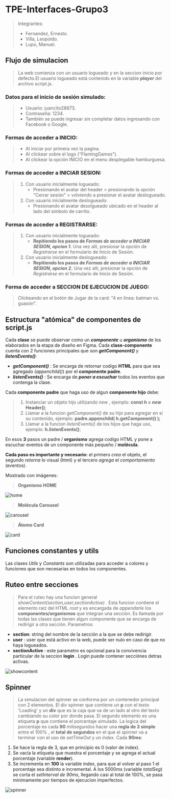 # TPE-Interfaces-Grupo3
> Integrantes:
> - Fernandez, Ernesto.
> - Villa, Leopoldo.
> - Lupo, Manuel.

 ## Flujo de simulacion
 > La web comienza con un usuario logueado y en la seccion inicio por defecto.El usuario logueado está contenido en la variable ***player*** del archivo script.js.

 ### Datos para el inicio de sesión simulado:
> - Usuario: juancito28673.
> - Contraseña: 1234.
> - También se puede ingresar sin completar datos ingresando con Facebook o Google.
 
 ### Formas de acceder a **INICIO**:
> - Al iniciar por primera vez la pagina.
> - Al clickear sobre el logo ("FlamingGames").
> - Al clickear la opción INICIO en el menu desplegable hamburguesa.

### Formas de acceder a **INICIAR SESION**:
> 1. Con usuario inicialmente logueado:
>    - Presionando el avatar del header > presionando la opción "Cerrar sesión" > volviendo a presionar el avatar deslogueado.
> 2. Con usuario inicialmente deslogueado:
>    - Presionando el avatar desolgueado ubicado en el header al lado del simbolo de carrito.

### Formas de acceder a **REGISTRARSE**:
> 1. Con usuario inicialmente logueado:
>    - **Repitiendo los pasos de _Formas de acceder a INICIAR SESION, opcion 1_.** Una vez allí, presionar la opción de *Registrarse* en el formulario de Inicio de Sesión.
> 2. Con usuario inicialmente deslogueado:
>    - **Repitiendo los pasos de _Formas de acceder a INICIAR SESION, opcion 2_.** Una vez allí, presionar la opción de *Registrarse* en el formulario de Inicio de Sesión.

### Forma de acceder a **SECCION DE EJECUCION DE JUEGO**:
> Clickeando en el botón de Jugar de la card: "4 en linea: batman vs. guasón".

## Estructura "atómica" de componentes de script.js
Cada **clase** se puede observar como un ***componente*** u ***organismo*** de los elaborados en la etapa de diseño en Figma.
Cada **clase-componente** cuenta con 2 funciones principales que son ***getComponent()*** y ***listenEvents()***:
 - ***getComponent()*** : Se encarga de retornar codigo **HTML** para que sea agregado (*appenchild()*) por el **componente padre**. 
 - ***listenEvents()*** : Se encarga de ***poner a escuchar*** todos los eventos que contenga la clase.
 
 Cada **componente padre** que haga uso de algun **componente hijo** debe:
 >  1. Instanciar un objeto hijo utilizando _new_ , ejemplo: **const h = _new_ Header()**;
 >  2. Llamar a la funcion _getComponent()_ de su hijo para agregar en sí su contenido, ejemplo: **padre.appenchild( h.getComponent() );**
 >  3. Llamar a la funcion _listenEvents()_ de los hijos que haga uso, ejemplo: **h.listenEvents()**;

   En esos **3** pasos un padre / **organismo** agrega codigo HTML y pone a escuchar eventos de un componente más pequeño / **molécula**. 

   **Cada paso es importante y necesario:** el primero _crea_ el objeto, el segundo _retorna_ lo visual (html) y el tercero _agrega_ el _comportamiento_ (eventos).

Mostrado con imágenes:

> **Organismo HOME**

![home](./EntregablePractico2/static/docs/home.PNG)

> **Molécula Carousel**

![carousel](./EntregablePractico2/static/docs/carousel.PNG)

> **Átomo Card**

![card](./EntregablePractico2/static/docs/card.PNG)
 
## Funciones constantes y utils
Las clases *Utils* y *Constants* son utilizadas para acceder a colores y funciones que son necesarias en todos los componentes.

## Ruteo entre secciones
> Para el ruteo hay una funcion general *showContent(section,user,sectionActive)* . Esta funcion contiene el elemento raíz del HTML *root* y es encargada de *appendarle* los **componentes/organismos** que integran una sección. Es llamada por todas las clases que tienen algun componente que se encarga de redirigir a otra sección.
 Parametros:
 - **section**: string del nombre de la sección a la que se debe redirigir.
 - **user** : user que está activo en la web, puede ser nulo en caso de que no haya logueados.
 - **sectionActive** : este parametro es opcional para la convivencia particular de la seccion **login** . Login puede contener secciónes detras activas.

 ![showcontent](./EntregablePractico2/static/docs/showcontent.PNG) 

## Spinner
> La simulacion del spinner se conforma por un contenedor principal con 2 elementos. El div spinner que contiene un **p** con el texto 'Loading' y un **div** que es la 
 caja que va de un lado al otro del texto cambiando su color por donde pasa. El segundo elemento es una etiqueta **p** que contiene el porcentaje simulado. 
 La logica del porcentaje es cada **90** milisegundos hacer una **regla de 3 simple** entre el 100% , el **total de segundos** en el que el spinner va a terminar con el uso de *setTimeOut* y un *index*.
 Cada **90ms**: 
 1. Se hace la regla de 3, que en principio es 0 (valor de index).
 2. Se vacía la etiqueta que muestra el porcentaje y se agrega el actual porcentaje (variable **render**).
 3. Se incrementa en **100** la variable index, para que al volver al paso 1 el porcentaje sea distinto e incremental.
 A los 5000ms (variable *totalSeg*) se corta el *setInterval de 90ms*, llegando casi al total de 100%, se pasa minimamente por tiempos de ejecucion imperfectos.

 ![spinner](./EntregablePractico2/static/docs/spinner.PNG) 